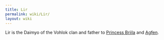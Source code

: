 ```yaml
---
title: Lir
permalink: wiki/Lir/
layout: wiki
---
```


Lir is the Daimyo of the Vohlok clan and father to [Princess
Briila](/wiki/Princess_Briila "wikilink") and [Agfen](Agfen "wikilink").
